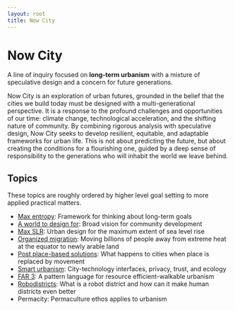 ```yaml
---
layout: root
title: Now City
---
```

# Now City

A line of inquiry focused on **long-term urbanism** with a mixture of speculative design and a concern for future generations.

Now City is an exploration of urban futures, grounded in the belief that the cities we build today must be designed with a multi-generational perspective. It is a response to the profound challenges and opportunities of our time: climate change, technological acceleration, and the shifting nature of community. By combining rigorous analysis with speculative design, Now City seeks to develop resilient, equitable, and adaptable frameworks for urban life. This is not about predicting the future, but about creating the conditions for a flourishing one, guided by a deep sense of responsibility to the generations who will inhabit the world we leave behind.

## Topics

These topics are roughly ordered by higher level goal setting to more applied practical matters.

- <a href="./Max%20entropy">Max entropy</a>: Framework for thinking about long-term goals
- <a href="./A%20world%20to%20design%20for">A world to design for</a>: Broad vision for community development
- <a href="./Max%20SLR">Max SLR</a>: Urban design for the maximum extent of sea level rise
- <a href="./Organized-migration">Organized migration</a>: Moving billions of people away from extreme heat at the equator to newly arable land
- <a href="./Post-place-based-solutions">Post place-based solutions</a>: What happens to cities when place is replaced by movement
- <a href="./Smart%20urbanism">Smart urbanism</a>: City-technology interfaces, privacy, trust, and ecology
- <a href="./FAR%203">FAR 3</a>: A pattern language for resource efficient-walkable urbanism
- <a href="./Robodistricts">Robodistricts</a>: What is a robot district and how can it make human districts even better
- Permacity: Permaculture ethos applies to urbanism
